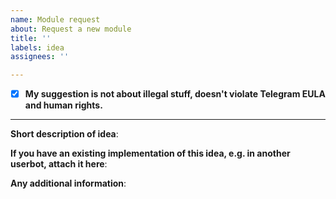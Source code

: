 ```yaml
---
name: Module request
about: Request a new module
title: ''
labels: idea
assignees: ''

---
```

- [x] **My suggestion is not about illegal stuff, doesn't violate Telegram EULA and human rights.**
---

**Short description of idea**:

**If you have an existing implementation of this idea, e.g. in another userbot, attach it here**:

**Any additional information**:
